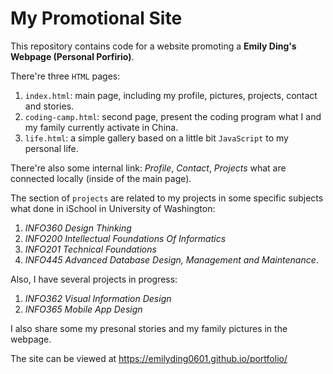 # My Promotional Site

This repository contains code for a website promoting a **Emily Ding's Webpage (Personal Porfirio)**.

There're three `HTML` pages: 
1. `index.html`: main page, including my profile, pictures, projects, contact and stories.
2. `coding-camp.html`: second page, present the coding program what I and my family currently activate in China.
3. `life.html`: a simple gallery based on a little bit `JavaScript` to my personal life.

There're also some internal link: _Profile_, _Contact_, _Projects_ what are connected locally (inside of the main page).

The section of `projects` are related to my projects in some specific subjects what done in iSchool in University of Washington:
1.  _INFO360 Design Thinking_
2. _INFO200 Intellectual Foundations Of Informatics_
3. _INFO201 Technical Foundations_
4. _INFO445 Advanced Database Design, Management and Maintenance_.

Also, I have several projects in progress:
1. _INFO362 Visual Information Design_
2. _INFO365 Mobile App Design_

I also share some my presonal stories and my family pictures in the webpage.

The site can be viewed at <https://emilyding0601.github.io/portfolio/>
